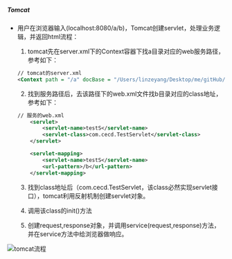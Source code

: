 ##### Tomcat



- 用户在浏览器输入(localhost:8080/a/b)，Tomcat创建servlet，处理业务逻辑，并返回html流程：

  1. tomcat先在server.xml下的Context容器下找a目录对应的web服务路径，参考如下：

  ```xml
  // tomcat的server.xml
  <Context path = "/a" docBase = "/Users/linzeyang/Desktop/me/gitHub/myWebApp/target/testlzy.war"/>
  ```

  2. 找到服务路径后，去该路径下的web.xml文件找b目录对应的class地址，参考如下：

  ```xml
  // 服务的web.xml
      <servlet>
          <servlet-name>testS</servlet-name>
          <servlet-class>com.cecd.TestServlet</servlet-class>
      </servlet>
  
      <servlet-mapping>
          <servlet-name>testS</servlet-name>
          <url-pattern>/b</url-pattern>
      </servlet-mapping>
  ```

  3. 找到class地址后（com.cecd.TestServlet，该class必然实现servlet接口），tomcat利用反射机制创建servlet对象。

  4. 调用该class的init()方法
  5. 创建request,response对象，并调用service(request,response)方法，并在service方法中给浏览器做响应。

![tomcat流程](/Users/linzeyang/Desktop/shots/tomcat流程.png)